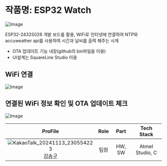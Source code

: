 # 작품명: ESP32 Watch

![Image](https://github.com/user-attachments/assets/896ca317-4351-419e-9756-195e1659dfa0)

ESP32-2432S028 개발 보드를 활용, WiFi로 인터넷에 연결하여 NTP와 accuweather api를 사용하여 시간과 날씨를 출력 해주는 시계

- OTA 업데이트 기능 내장(github의 bin파일을 이용)
- UI설계는 SquareLine Studio 이용

## WiFi 연결

![Image](https://github.com/user-attachments/assets/81c55287-0b7f-45cd-8831-bb864df67b8c)

## 연결된 WiFi 정보 확인 및 OTA 업데이트 체크

![Image](https://github.com/user-attachments/assets/fcf5d898-4a45-4b6c-992c-2f8acafe5fc6)


  
| ProFile | Role | Part | Tech Stack |
|:--------:|:--------:|:--------:|:--------:|
| ![KakaoTalk_20241113_230554223](https://github.com/user-attachments/assets/986e1819-2d0d-4715-97ce-590ea6495421) <br> [강송구](https://github.com/Throwball99) |   팀원  |   HW, SW |   Atmel Studio, C |
